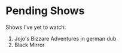 # Pending Shows

Shows I've yet to watch:

1. Jojo's Bizzare Adventures in german dub
2. Black Mirror

